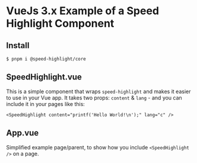 # VueJs 3.x Example of a Speed Highlight Component

## Install

```console
$ pnpm i @speed-highlight/core
```

## SpeedHighlight.vue

This is a simple component that wraps `speed-highlight` and makes it easier to use in your Vue app.
It takes two props: `content` & `lang` - and you can include it in your pages like this:

```vue
<SpeedHighlight content="printf('Hello World!\n');" lang="c" />
```

## App.vue

Simplified example page/parent, to show how you include `<SpeedHighlight />` on a page.
